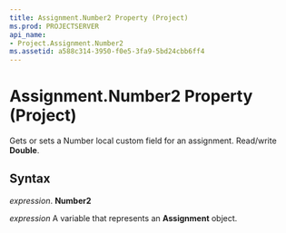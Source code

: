 ```yaml
---
title: Assignment.Number2 Property (Project)
ms.prod: PROJECTSERVER
api_name:
- Project.Assignment.Number2
ms.assetid: a588c314-3950-f0e5-3fa9-5bd24cbb6ff4
---
```



# Assignment.Number2 Property (Project)

Gets or sets a Number local custom field for an assignment. Read/write  **Double**.


## Syntax

 _expression_. **Number2**

 _expression_ A variable that represents an **Assignment** object.



